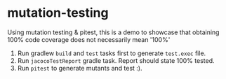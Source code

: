 # mutation-testing

Using mutation testing & pitest, this is a demo to showcase that obtaining 100% code coverage does not necessarily mean '100%'

1. Run gradlew `build` and `test` tasks first to generate `test.exec` file.
2. Run `jacocoTestReport` gradle task. Report should state 100% tested.
3. Run `pitest` to generate mutants and test :).